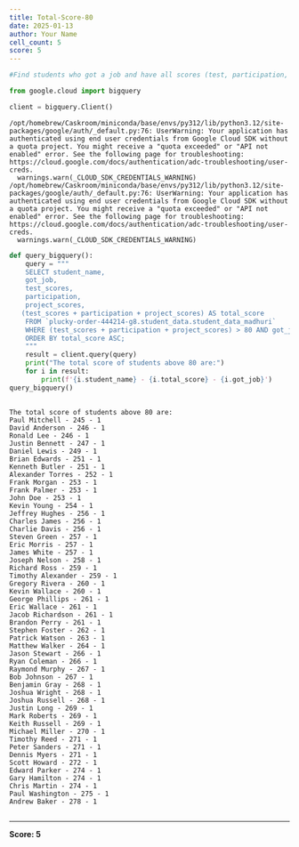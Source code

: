 ```yaml
---
title: Total-Score-80
date: 2025-01-13
author: Your Name
cell_count: 5
score: 5
---
```


```python
#Find students who got a job and have all scores (test, participation, and project) above 80.
```


```python
from google.cloud import bigquery
```


```python
client = bigquery.Client()
```

    /opt/homebrew/Caskroom/miniconda/base/envs/py312/lib/python3.12/site-packages/google/auth/_default.py:76: UserWarning: Your application has authenticated using end user credentials from Google Cloud SDK without a quota project. You might receive a "quota exceeded" or "API not enabled" error. See the following page for troubleshooting: https://cloud.google.com/docs/authentication/adc-troubleshooting/user-creds. 
      warnings.warn(_CLOUD_SDK_CREDENTIALS_WARNING)
    /opt/homebrew/Caskroom/miniconda/base/envs/py312/lib/python3.12/site-packages/google/auth/_default.py:76: UserWarning: Your application has authenticated using end user credentials from Google Cloud SDK without a quota project. You might receive a "quota exceeded" or "API not enabled" error. See the following page for troubleshooting: https://cloud.google.com/docs/authentication/adc-troubleshooting/user-creds. 
      warnings.warn(_CLOUD_SDK_CREDENTIALS_WARNING)



```python
def query_bigquery():
    query = """
    SELECT student_name,
    got_job,
    test_scores,
    participation,
    project_scores,
   (test_scores + participation + project_scores) AS total_score 
    FROM `plucky-order-444214-g8.student_data.student_data_madhuri`
    WHERE (test_scores + participation + project_scores) > 80 AND got_job = 1
    ORDER BY total_score ASC;
    """
    result = client.query(query)
    print("The total score of students above 80 are:")
    for i in result:
        print(f'{i.student_name} - {i.total_score} - {i.got_job}')
query_bigquery()
    
```

    The total score of students above 80 are:
    Paul Mitchell - 245 - 1
    David Anderson - 246 - 1
    Ronald Lee - 246 - 1
    Justin Bennett - 247 - 1
    Daniel Lewis - 249 - 1
    Brian Edwards - 251 - 1
    Kenneth Butler - 251 - 1
    Alexander Torres - 252 - 1
    Frank Morgan - 253 - 1
    Frank Palmer - 253 - 1
    John Doe - 253 - 1
    Kevin Young - 254 - 1
    Jeffrey Hughes - 256 - 1
    Charles James - 256 - 1
    Charlie Davis - 256 - 1
    Steven Green - 257 - 1
    Eric Morris - 257 - 1
    James White - 257 - 1
    Joseph Nelson - 258 - 1
    Richard Ross - 259 - 1
    Timothy Alexander - 259 - 1
    Gregory Rivera - 260 - 1
    Kevin Wallace - 260 - 1
    George Phillips - 261 - 1
    Eric Wallace - 261 - 1
    Jacob Richardson - 261 - 1
    Brandon Perry - 261 - 1
    Stephen Foster - 262 - 1
    Patrick Watson - 263 - 1
    Matthew Walker - 264 - 1
    Jason Stewart - 266 - 1
    Ryan Coleman - 266 - 1
    Raymond Murphy - 267 - 1
    Bob Johnson - 267 - 1
    Benjamin Gray - 268 - 1
    Joshua Wright - 268 - 1
    Joshua Russell - 268 - 1
    Justin Long - 269 - 1
    Mark Roberts - 269 - 1
    Keith Russell - 269 - 1
    Michael Miller - 270 - 1
    Timothy Reed - 271 - 1
    Peter Sanders - 271 - 1
    Dennis Myers - 271 - 1
    Scott Howard - 272 - 1
    Edward Parker - 274 - 1
    Gary Hamilton - 274 - 1
    Chris Martin - 274 - 1
    Paul Washington - 275 - 1
    Andrew Baker - 278 - 1



```python

```


---
**Score: 5**
